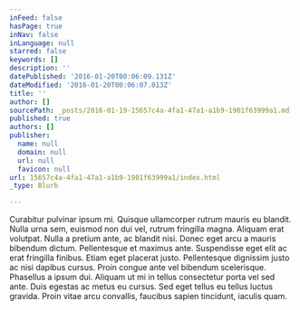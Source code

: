 ```yaml
---
inFeed: false
hasPage: true
inNav: false
inLanguage: null
starred: false
keywords: []
description: ''
datePublished: '2016-01-20T00:06:09.131Z'
dateModified: '2016-01-20T00:06:07.013Z'
title: ''
author: []
sourcePath: _posts/2016-01-19-15657c4a-4fa1-47a1-a1b9-1901f63999a1.md
published: true
authors: []
publisher:
  name: null
  domain: null
  url: null
  favicon: null
url: 15657c4a-4fa1-47a1-a1b9-1901f63999a1/index.html
_type: Blurb

---
```

Curabitur pulvinar ipsum mi. Quisque ullamcorper rutrum mauris eu blandit. Nulla urna sem, euismod non dui vel, rutrum fringilla magna. Aliquam erat volutpat. Nulla a pretium ante, ac blandit nisi. Donec eget arcu a mauris bibendum dictum. Pellentesque et maximus ante. Suspendisse eget elit ac erat fringilla finibus. Etiam eget placerat justo. Pellentesque dignissim justo ac nisi dapibus cursus. Proin congue ante vel bibendum scelerisque. Phasellus a ipsum dui. Aliquam ut mi in tellus consectetur porta vel sed ante. Duis egestas ac metus eu cursus. Sed eget tellus eu tellus luctus gravida. Proin vitae arcu convallis, faucibus sapien tincidunt, iaculis quam.